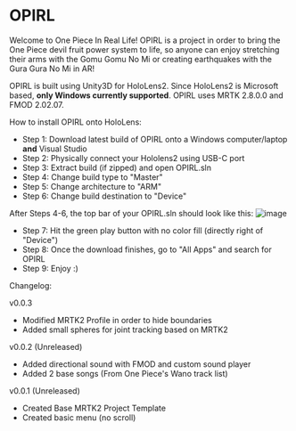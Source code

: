 # OPIRL
Welcome to One Piece In Real Life! OPIRL is a project in order to bring the One Piece devil fruit power system to life, so anyone can enjoy stretching their arms with the Gomu Gomu No Mi or creating earthquakes with the Gura Gura No Mi in AR! 

OPIRL is built using Unity3D for HoloLens2. Since HoloLens2 is Microsoft based, **only Windows currently supported**.
OPIRL uses MRTK 2.8.0.0 and FMOD 2.02.07.

How to install OPIRL onto HoloLens:
* Step 1: Download latest build of OPIRL onto a Windows computer/laptop **and** Visual Studio
* Step 2: Physically connect your Hololens2 using USB-C port
* Step 3: Extract build (if zipped) and open OPIRL.sln
* Step 4: Change build type to "Master"
* Step 5: Change architecture to "ARM" 
* Step 6: Change build destination to "Device" 

After Steps 4-6, the top bar of your OPIRL.sln should look like this:
![image](https://user-images.githubusercontent.com/30392769/174676195-dd321194-96a3-4078-a67c-c94574a318ff.png)

* Step 7: Hit the green play button with no color fill (directly right of "Device")
* Step 8: Once the download finishes, go to "All Apps" and search for OPIRL
* Step 9: Enjoy :)


Changelog:

v0.0.3 
* Modified MRTK2 Profile in order to hide boundaries 
* Added small spheres for joint tracking based on MRTK2
 
v0.0.2 (Unreleased)
* Added directional sound with FMOD and custom sound player
* Added 2 base songs (From One Piece's Wano track list)

v0.0.1 (Unreleased)
* Created Base MRTK2 Project Template
* Created basic menu (no scroll) 
